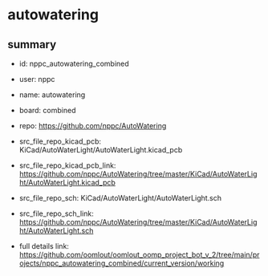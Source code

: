 # autowatering
 
## summary 
* id: nppc_autowatering_combined
* user: nppc
* name: autowatering
* board: combined
* repo: https://github.com/nppc/AutoWatering
* src_file_repo_kicad_pcb: KiCad/AutoWaterLight/AutoWaterLight.kicad_pcb
* src_file_repo_kicad_pcb_link: https://github.com/nppc/AutoWatering/tree/master/KiCad/AutoWaterLight/AutoWaterLight.kicad_pcb


* src_file_repo_sch: KiCad/AutoWaterLight/AutoWaterLight.sch
* src_file_repo_sch_link: https://github.com/nppc/AutoWatering/tree/master/KiCad/AutoWaterLight/AutoWaterLight.sch
* full details link: https://github.com/oomlout/oomlout_oomp_project_bot_v_2/tree/main/projects/nppc_autowatering_combined/current_version/working  







